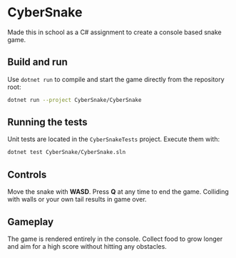 # CyberSnake

Made this in school as a C# assignment to create a console based snake game.

## Build and run

Use `dotnet run` to compile and start the game directly from the repository root:

```bash
dotnet run --project CyberSnake/CyberSnake
```

## Running the tests

Unit tests are located in the `CyberSnakeTests` project. Execute them with:

```bash
dotnet test CyberSnake/CyberSnake.sln
```

## Controls

Move the snake with **WASD**. Press **Q** at any time to end the game. Colliding with walls or your own tail results in game over.

## Gameplay

The game is rendered entirely in the console. Collect food to grow longer and aim for a high score without hitting any obstacles.
